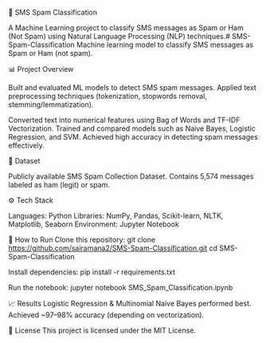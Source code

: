 📩 SMS Spam Classification

A Machine Learning project to classify SMS messages as Spam or Ham (Not Spam) using Natural Language Processing (NLP) techniques.# SMS-Spam-Classification
Machine learning model to classify SMS messages as Spam or Ham (not spam).

📊 Project Overview

Built and evaluated ML models to detect SMS spam messages.
Applied text preprocessing techniques (tokenization, stopwords removal, stemming/lemmatization).

Converted text into numerical features using Bag of Words and TF-IDF Vectorization.
Trained and compared models such as Naive Bayes, Logistic Regression, and SVM.
Achieved high accuracy in detecting spam messages effectively.

📂 Dataset

Publicly available SMS Spam Collection Dataset.
Contains 5,574 messages labeled as ham (legit) or spam.

⚙️ Tech Stack

Languages: Python
Libraries: NumPy, Pandas, Scikit-learn, NLTK, Matplotlib, Seaborn
Environment: Jupyter Notebook

🚀 How to Run
Clone this repository:
git clone https://github.com/sairamana2/SMS-Spam-Classification.git
cd SMS-Spam-Classification

Install dependencies:
pip install -r requirements.txt

Run the notebook:
jupyter notebook SMS_Spam_Classification.ipynb

📈 Results
Logistic Regression & Multinomial Naive Bayes performed best.
Achieved ~97–98% accuracy (depending on vectorization).

📜 License
This project is licensed under the MIT License.
